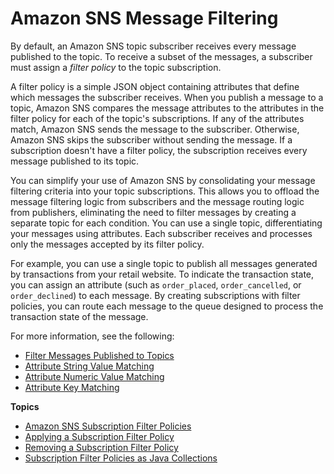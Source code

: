 # Amazon SNS Message Filtering<a name="sns-message-filtering"></a>

By default, an Amazon SNS topic subscriber receives every message published to the topic\. To receive a subset of the messages, a subscriber must assign a *filter policy* to the topic subscription\.

A filter policy is a simple JSON object containing attributes that define which messages the subscriber receives\. When you publish a message to a topic, Amazon SNS compares the message attributes to the attributes in the filter policy for each of the topic's subscriptions\. If any of the attributes match, Amazon SNS sends the message to the subscriber\. Otherwise, Amazon SNS skips the subscriber without sending the message\. If a subscription doesn't have a filter policy, the subscription receives every message published to its topic\.

You can simplify your use of Amazon SNS by consolidating your message filtering criteria into your topic subscriptions\. This allows you to offload the message filtering logic from subscribers and the message routing logic from publishers, eliminating the need to filter messages by creating a separate topic for each condition\. You can use a single topic, differentiating your messages using attributes\. Each subscriber receives and processes only the messages accepted by its filter policy\.

For example, you can use a single topic to publish all messages generated by transactions from your retail website\. To indicate the transaction state, you can assign an attribute \(such as `order_placed`, `order_cancelled`, or `order_declined`\) to each message\. By creating subscriptions with filter policies, you can route each message to the queue designed to process the transaction state of the message\.

For more information, see the following:
+ [Filter Messages Published to Topics](https://aws.amazon.com/getting-started/tutorials/filter-messages-published-to-topics/)
+ [Attribute String Value Matching](sns-subscription-filter-policies.md#string-value-matching)
+ [Attribute Numeric Value Matching](sns-subscription-filter-policies.md#numeric-value-matching)
+ [Attribute Key Matching](sns-subscription-filter-policies.md#attribute-key-matching)

**Topics**
+ [Amazon SNS Subscription Filter Policies](sns-subscription-filter-policies.md)
+ [Applying a Subscription Filter Policy](message-filtering-apply.md)
+ [Removing a Subscription Filter Policy](message-filtering-policy-remove.md)
+ [Subscription Filter Policies as Java Collections](subscription-filter-policies-as-java-collections.md)